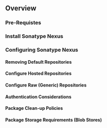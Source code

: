 ## Overview

### Pre-Requistes

### Install Sonatype Nexus

### Configuring Sonatype Nexus

#### Removing Default Repositories

#### Configure Hosted Repositories

#### Configure Raw (Generic) Repositories

#### Authentication Considerations

#### Package Clean-up Policies

#### Package Storage Requirements (Blob Stores)